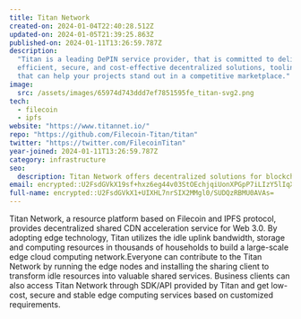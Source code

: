 ```yaml
---
title: Titan Network
created-on: 2024-01-04T22:40:28.512Z
updated-on: 2024-01-05T21:39:25.863Z
published-on: 2024-01-11T13:26:59.787Z
description:
  "Titan is a leading DePIN service provider, that is committed to delivering
  efficient, secure, and cost-effective decentralized solutions, tooling and resources
  that can help your projects stand out in a competitive marketplace."
image:
  src: /assets/images/65974d743ddd7ef7851595fe_titan-svg2.png
tech:
  - filecoin
  - ipfs
website: "https://www.titannet.io/"
repo: "https://github.com/Filecoin-Titan/titan"
twitter: "https://twitter.com/FilecoinTitan"
year-joined: 2024-01-11T13:26:59.787Z
category: infrastructure
seo:
  description: Titan Network offers decentralized solutions for blockchain infrastructure.
email: encrypted::U2FsdGVkX19sf+hxz6eg44v03StOEchjqiUonXPGpP7iLIzY5lIqXsmMdBSDOJoW
full-name: encrypted::U2FsdGVkX1+UIXHL7nrSIX2MMgl0/SUDQzRBMU0AVAs=
---
```


Titan Network, a resource platform based on Filecoin and IPFS protocol, provides decentralized shared CDN acceleration service for Web 3.0. By adopting edge technology, Titan utilizes the idle uplink bandwidth, storage and computing resources in thousands of households to build a large-scale edge cloud computing network.Everyone can contribute to the Titan Network by running the edge nodes and installing the sharing client to transform idle resources into valuable shared services. Business clients can also access Titan Network through SDK/API provided by Titan and get low-cost, secure and stable edge computing services based on customized requirements.
